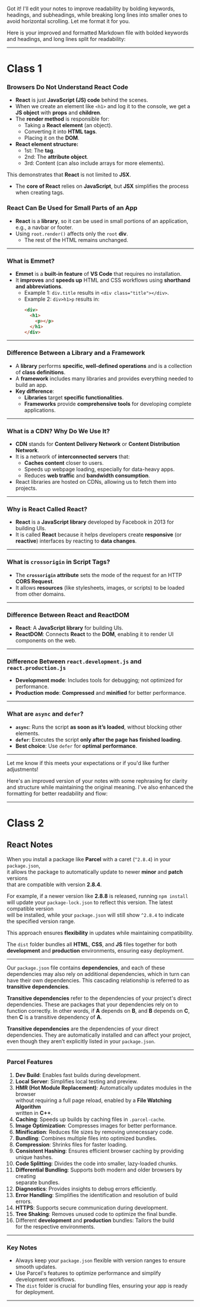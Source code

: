 Got it! I'll edit your notes to improve readability by bolding keywords, headings, and subheadings, while breaking long lines into smaller ones to avoid horizontal scrolling. Let me format it for you.

Here is your improved and formatted Markdown file with bolded keywords and headings, and long lines split for readability:

---

# **Class 1**

### **Browsers Do Not Understand React Code**

- **React** is just **JavaScript (JS) code** behind the scenes.
- When we create an element like `<h1>` and log it to the console, we get a **JS object** with **props** and **children**.
- The **render method** is responsible for:
  - Taking a **React element** (an object).
  - Converting it into **HTML tags**.
  - Placing it on the **DOM**.
- **React element structure:**
  - 1st: The **tag**.
  - 2nd: The **attribute object**.
  - 3rd: Content (can also include arrays for more elements).

This demonstrates that **React** is not limited to **JSX**.  
- The **core of React** relies on **JavaScript**, but **JSX** simplifies the process when creating tags.  

### **React Can Be Used for Small Parts of an App**

- **React** is a **library**, so it can be used in small portions of an application, e.g., a navbar or footer.
- Using `root.render()` affects only the `root` **div**.  
  - The rest of the HTML remains unchanged.

---

### **What is Emmet?**

- **Emmet** is a **built-in feature** of **VS Code** that requires no installation.
- It **improves** and **speeds up** HTML and CSS workflows using **shorthand and abbreviations**.
  - Example 1: `div.title` results in `<div class="title"></div>`.
  - Example 2: `div>h1>p` results in:
    ```html
    <div>
      <h1>
        <p></p>
      </h1>
    </div>
    ```

---

### **Difference Between a Library and a Framework**

- A **library** performs **specific, well-defined operations** and is a collection of **class definitions**.
- A **framework** includes many libraries and provides everything needed to build an app.
- **Key difference**:  
  - **Libraries** target **specific functionalities**.  
  - **Frameworks** provide **comprehensive tools** for developing complete applications.

---

### **What is a CDN? Why Do We Use It?**

- **CDN** stands for **Content Delivery Network** or **Content Distribution Network**.
- It is a network of **interconnected servers** that:
  - **Caches content** closer to users.
  - Speeds up webpage loading, especially for data-heavy apps.
  - Reduces **web traffic** and **bandwidth consumption**.
- React libraries are hosted on CDNs, allowing us to fetch them into projects.

---

### **Why is React Called React?**

- **React** is a **JavaScript library** developed by Facebook in 2013 for building UIs.
- It is called **React** because it helps developers create **responsive** (or **reactive**) interfaces by reacting to **data changes**.

---

### **What is `crossorigin` in Script Tags?**

- The **`crossorigin` attribute** sets the mode of the request for an HTTP **CORS Request**.
- It allows **resources** (like stylesheets, images, or scripts) to be loaded from other domains.

---

### **Difference Between React and ReactDOM**

- **React**: A **JavaScript library** for building UIs.
- **ReactDOM**: Connects **React** to the **DOM**, enabling it to render UI components on the web.

---

### **Difference Between `react.development.js` and `react.production.js`**

- **Development mode**: Includes tools for debugging; not optimized for performance.
- **Production mode**: **Compressed** and **minified** for better performance.

---

### **What are `async` and `defer`?**

- **`async`**: Runs the script **as soon as it’s loaded**, without blocking other elements.
- **`defer`**: Executes the script **only after the page has finished loading**.
- **Best choice**: Use `defer` for **optimal performance**.

---

Let me know if this meets your expectations or if you'd like further adjustments!


Here's an improved version of your notes with some rephrasing for clarity and structure while maintaining the original meaning. I've also enhanced the formatting for better readability and flow:

---

# **Class 2**


## **React Notes**  

When you install a package like **Parcel** with a caret (`^2.8.4`) in your `package.json`,  
it allows the package to automatically update to newer **minor** and **patch** versions  
that are compatible with version **2.8.4**.  

For example, if a newer version like **2.8.8** is released, running `npm install`  
will update your `package-lock.json` to reflect this version. The latest compatible version  
will be installed, while your `package.json` will still show `^2.8.4` to indicate  
the specified version range.  

This approach ensures **flexibility** in updates while maintaining compatibility.  

The `dist` folder bundles all **HTML**, **CSS**, and **JS** files together for both  
**development** and **production** environments, ensuring easy deployment.  

---

Our `package.json` file contains **dependencies**, and each of these dependencies may also rely on additional dependencies, which in turn can have their own dependencies. This cascading relationship is referred to as **transitive dependencies**.

**Transitive dependencies** refer to the dependencies of your project's direct dependencies. These are packages that your dependencies rely on to function correctly. In other words, if **A** depends on **B**, and **B** depends on **C**, then **C** is a transitive dependency of **A**.  

**Transitive dependencies** are the dependencies of your direct dependencies. They are automatically installed and can affect your project, even though they aren’t explicitly listed in your `package.json`.

---

### **Parcel Features**  

1. **Dev Build**: Enables fast builds during development.  
2. **Local Server**: Simplifies local testing and preview.  
3. **HMR (Hot Module Replacement)**: Automatically updates modules in the browser  
   without requiring a full page reload, enabled by a **File Watching Algorithm**  
   written in **C++**.  
4. **Caching**: Speeds up builds by caching files in `.parcel-cache`.  
5. **Image Optimization**: Compresses images for better performance.  
6. **Minification**: Reduces file sizes by removing unnecessary code.  
7. **Bundling**: Combines multiple files into optimized bundles.  
8. **Compression**: Shrinks files for faster loading.  
9. **Consistent Hashing**: Ensures efficient browser caching by providing unique hashes.  
10. **Code Splitting**: Divides the code into smaller, lazy-loaded chunks.  
11. **Differential Bundling**: Supports both modern and older browsers by creating  
    separate bundles.  
12. **Diagnostics**: Provides insights to debug errors efficiently.  
13. **Error Handling**: Simplifies the identification and resolution of build errors.  
14. **HTTPS**: Supports secure communication during development.  
15. **Tree Shaking**: Removes unused code to optimize the final bundle.  
16. Different **development** and **production** bundles: Tailors the build  
    for the respective environments.  

---

### **Key Notes**  

- Always keep your `package.json` flexible with version ranges to ensure smooth updates.  
- Use Parcel's features to optimize performance and simplify development workflows.  
- The `dist` folder is crucial for bundling files, ensuring your app is ready for deployment.  

---